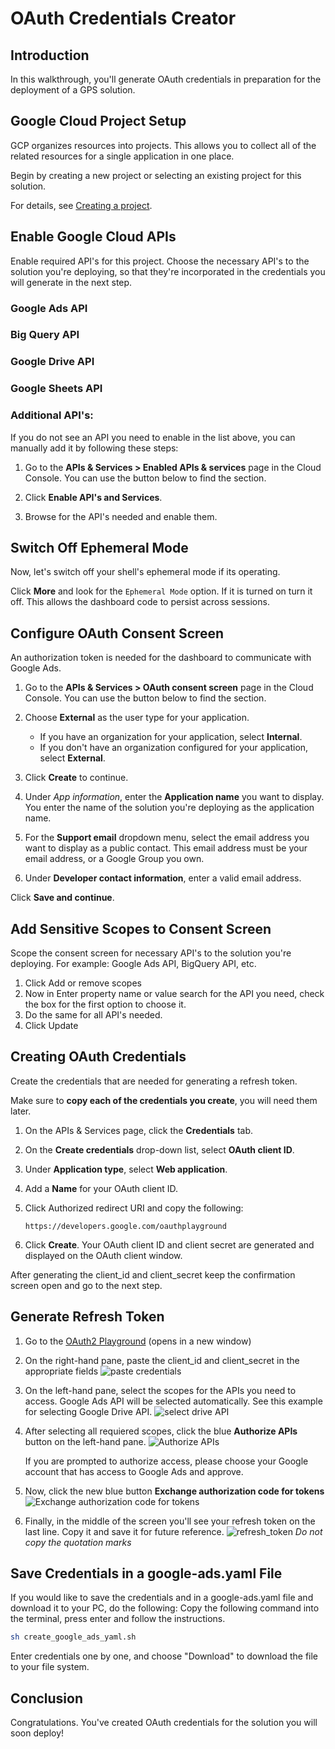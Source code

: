 # OAuth Credentials Creator

<walkthrough-metadata>
  <meta name="title" content="Creating OAuth credentials" />
  <meta name="description" content="A step by step guide on configuring cloud and creating OAuth credentials (client id, client secret and a refresh token)." />
</walkthrough-metadata>

## Introduction

In this walkthrough, you'll generate OAuth credentials in preparation for the deployment of a GPS solution.

<walkthrough-tutorial-difficulty difficulty="2"></walkthrough-tutorial-difficulty>
<walkthrough-tutorial-duration duration="10"></walkthrough-tutorial-duration>


## Google Cloud Project Setup

GCP organizes resources into projects. This allows you to
collect all of the related resources for a single application in one place.

Begin by creating a new project or selecting an existing project for this
solution.

<walkthrough-project-setup billing></walkthrough-project-setup>

For details, see
[Creating a project](https://cloud.google.com/resource-manager/docs/creating-managing-projects#creating_a_project).

## Enable Google Cloud APIs

Enable required API's for this project. Choose the necessary API's to the solution you're deploying, so that they're incorporated in the credentials you will generate in the next step.

### Google Ads API 

<walkthrough-enable-apis apis="googleads.googleapis.com">
</walkthrough-enable-apis>

### Big Query API 

<walkthrough-enable-apis apis="bigquery.googleapis.com">
</walkthrough-enable-apis>

### Google Drive API 

<walkthrough-enable-apis apis="drive.googleapis.com">
</walkthrough-enable-apis>

### Google Sheets API 

<walkthrough-enable-apis apis="sheets.googleapis.com">
</walkthrough-enable-apis>


### Additional API's:

If you do not see an API you need to enable in the list above, you can manually add it by following these steps:

1.  Go to the **APIs & Services > Enabled APIs & services** page in the Cloud
    Console. You can use the button below to find the section.

    <walkthrough-menu-navigation sectionId="API_SECTION;metropolis_enabled_apis_and_services"></walkthrough-menu-navigation>
    
2. Click <walkthrough-spotlight-pointer cssSelector=".mdc-button.mat-mdc-button.gmat-mdc-button-with-prefix.mat-primary.mat-mdc-button-base.gmat-mdc-button.cm-button">**Enable API's and Services**</walkthrough-spotlight-pointer>.
3. Browse for the API's needed and enable them.
    


## Switch Off Ephemeral Mode

Now, let's switch off your shell's ephemeral mode if its operating.

Click <walkthrough-spotlight-pointer spotlightId="cloud-shell-more-button" target="cloudshell" title="Show me where">**More**</walkthrough-spotlight-pointer> and look for the `Ephemeral Mode` option. If it is turned on turn it off. This allows the dashboard code to persist across sessions.


## Configure OAuth Consent Screen

An authorization token is needed for the dashboard to communicate with Google Ads.

1.  Go to the **APIs & Services > OAuth consent screen** page in the Cloud
    Console. You can use the button below to find the section.

    <walkthrough-menu-navigation sectionId="API_SECTION;oauth_api_consent"></walkthrough-menu-navigation>

1.  Choose **External** as the user type for your application.

    *   If you have an organization for your application, select **Internal**.
    *   If you don't have an organization configured for your application,
        select **External**.

1.  Click
    <walkthrough-spotlight-pointer cssSelector="button[type='submit']">**Create**</walkthrough-spotlight-pointer>
    to continue.

1.  Under *App information*, enter the **Application name** you want to display.
    You enter the name of the solution you're deploying as the application name.

1.  For the **Support email** dropdown menu, select the email address you want
    to display as a public contact. This email address must be your email
    address, or a Google Group you own.
2.  Under **Developer contact information**, enter a valid email address.

Click
    <walkthrough-spotlight-pointer cssSelector=".cfc-stepper-step-continue-button">**Save
    and continue**</walkthrough-spotlight-pointer>.

## Add Sensitive Scopes to Consent Screen

Scope the consent screen for necessary API's to the solution you're deploying. 
For example: Google Ads API, BigQuery API, etc. 

1. Click <walkthrough-spotlight-pointer locator="semantic({button 'Add or remove scopes'})">Add or remove scopes</walkthrough-spotlight-pointer>
1. Now in <walkthrough-spotlight-pointer locator="semantic({combobox 'Filter'})">Enter property name or value</walkthrough-spotlight-pointer> search for the API you need, check the box for the first option to choose it.
1. Do the same for all API's needed.
1. Click <walkthrough-spotlight-pointer locator="text('Update')">Update</walkthrough-spotlight-pointer>

## Creating OAuth Credentials

Create the credentials that are needed for generating a refresh token.

Make sure to **copy each of the credentials you create**, you will need them later.

1.  On the APIs & Services page, click the
    <walkthrough-spotlight-pointer cssSelector="#cfctest-section-nav-item-metropolis_api_credentials">**Credentials**</walkthrough-spotlight-pointer>
    tab.

1.  On the
    <walkthrough-spotlight-pointer cssSelector="[id$=action-bar-create-button]" validationPath="/apis/credentials">**Create
    credentials**</walkthrough-spotlight-pointer> drop-down list, select **OAuth
    client ID**.
1.  Under
    <walkthrough-spotlight-pointer cssSelector="[formcontrolname='typeControl']">**Application
    type**</walkthrough-spotlight-pointer>, select **Web application**.

1.  Add a
    <walkthrough-spotlight-pointer cssSelector="[formcontrolname='displayName']">**Name**</walkthrough-spotlight-pointer>
    for your OAuth client ID.

1. Click <walkthrough-spotlight-pointer locator="semantic({group 'Authorized redirect URIs'} {button 'Add URI'})">Authorized redirect URI</walkthrough-spotlight-pointer>
   and copy the following:
   ```
   https://developers.google.com/oauthplayground
   ```

1.  Click **Create**. Your OAuth client ID and client secret are generated and
    displayed on the OAuth client window.

After generating the client_id and client_secret keep the confirmation screen open and go to the next step.


## Generate Refresh Token

1. Go to the [OAuth2 Playground](https://developers.google.com/oauthplayground/#step1&scopes=https%3A//www.googleapis.com/auth/adwords&url=https%3A//&content_type=application/json&http_method=GET&useDefaultOauthCred=checked&oauthEndpointSelect=Google&oauthAuthEndpointValue=https%3A//accounts.google.com/o/oauth2/v2/auth&oauthTokenEndpointValue=https%3A//oauth2.googleapis.com/token&includeCredentials=unchecked&accessTokenType=bearer&autoRefreshToken=unchecked&accessType=offline&forceAprovalPrompt=checked&response_type=code) (opens in a new window)
2. On the right-hand pane, paste the client_id and client_secret in the appropriate fields ![paste credentials](https://services.google.com/fh/files/misc/pplayground_fields.png)
3. On the left-hand pane, select the scopes for the APIs you need to access. Google Ads API will be selected automatically. See this example for selecting Google Drive API. ![select drive API](https://services.google.com/fh/files/misc/scope_selection.png)
4. After selecting all requiered scopes, click the blue **Authorize APIs** button on the left-hand pane. ![Authorize APIs](https://services.google.com/fh/files/misc/authorize_apis.png)

   If you are prompted to authorize access, please choose your Google account that has access to Google Ads and approve.
   
5. Now, click the new blue button **Exchange authorization code for tokens** ![Exchange authorization code for tokens](https://services.google.com/fh/files/misc/exchange_authorization_code_for_token.png)
6. Finally, in the middle of the screen you'll see your refresh token on the last line.  Copy it and save it for future reference.  ![refresh_token](https://services.google.com/fh/files/misc/refresh_token.png) *Do not copy the quotation marks*


## Save Credentials in a google-ads.yaml File 

If you would like to save the credentials and in a google-ads.yaml file and download it to your PC, do the following:
Copy the following command into the terminal, press enter and follow the instructions.

```bash
sh create_google_ads_yaml.sh
```

Enter credentials one by one, and choose "Download" to download the file to your file system.


## Conclusion

Congratulations. You've created OAuth credentials for the solution you will soon deploy!

<walkthrough-conclusion-trophy></walkthrough-conclusion-trophy>

<walkthrough-inline-feedback></walkthrough-inline-feedback>